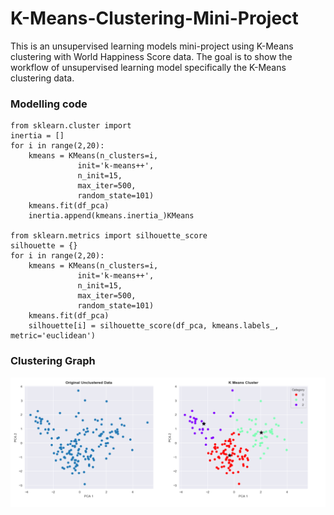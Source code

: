 # K-Means-Clustering-Mini-Project

This is an unsupervised learning models mini-project using K-Means clustering with World Happiness Score data. 
The goal is to show the workflow of unsupervised learning model specifically the K-Means clustering data.

### Modelling code 
```
from sklearn.cluster import 
inertia = []
for i in range(2,20):
    kmeans = KMeans(n_clusters=i,
               init='k-means++',
               n_init=15,
               max_iter=500,
               random_state=101)
    kmeans.fit(df_pca)
    inertia.append(kmeans.inertia_)KMeans

from sklearn.metrics import silhouette_score
silhouette = {}
for i in range(2,20):
    kmeans = KMeans(n_clusters=i,
               init='k-means++',
               n_init=15,
               max_iter=500,
               random_state=101)
    kmeans.fit(df_pca)
    silhouette[i] = silhouette_score(df_pca, kmeans.labels_, metric='euclidean')
 ```
 
### Clustering Graph
<img src=https://github.com/andreyprm/K-Means-Clustering-Mini-Project/blob/master/cluster.png>
